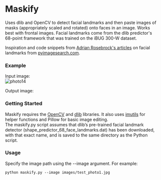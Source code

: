 # Maskify
Uses dlib and OpenCV to detect facial landmarks and then paste images of masks (appropriately scaled and rotated) onto faces in an image. Works best with frontal images. Facial landmarks come from the dlib predictor's 68-point framework that was trained on the iBUG 300-W dataset.  

Inspiration and code snippets from [Adrian Rosebrock's articles](https://www.pyimagesearch.com/2017/04/03/facial-landmarks-dlib-opencv-python/) on facial landmarks from [pyimagesearch.com](https://www.pyimagesearch.com/).  

### Example
Input image:  
![photo14](https://user-images.githubusercontent.com/50077908/83337605-ff432b00-a28a-11ea-9441-624c1c9b70fd.jpg)

Output image:  


### Getting Started
Maskify requires the [OpenCV](https://github.com/opencv/opencv) and [dlib](https://github.com/davisking/dlib) libraries. It also uses [imutils](https://github.com/jrosebr1/imutils) for helper functions and Pillow for basic image editing.  
The maskify.py script assumes that dlib’s pre-trained facial landmark detector (shape_predictor_68_face_landmarks.dat) has been downloaded, with that exact name, and is saved to the same directory as the Python script.  

### Usage  
Specify the image path using the --image argument. For example:  
```
python maskify.py --image images/test_photo1.jpg
```
